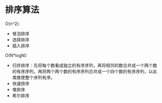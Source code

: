 # 排序算法

O(n^2):

- 冒泡排序
- 选择排序
- 插入排序

O(N*logN):

- 归并排序：先将每个数看成独立的有序序列，再将相邻的数合并成一个两个数的有序序列，再将两个两个数的有序序列合并成一个四个数的有序序列，以此类推使整个序列有序。
- 快速排序
- 堆排序
- 希尔排序